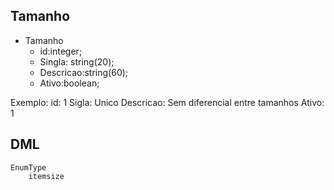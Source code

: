 ## Tamanho
 - Tamanho
    - id:integer;
    - Singla: string(20);
    - Descricao:string(60);
    - Ativo:boolean;

Exemplo: 
    id: 1
    Sigla: Unico
    Descricao: Sem diferencial entre tamanhos
    Ativo: 1

## DML
    EnumType
        itemsize
